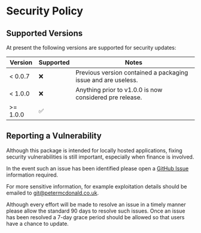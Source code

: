 Security Policy
=====================================

Supported Versions
-------------------------------------

At present the following versions are supported for security updates:


| Version  | Supported          | Notes                                                         |
|----------|--------------------|---------------------------------------------------------------|
| < 0.0.7  | :x:                | Previous version contained a packaging issue and are useless. |
| < 1.0.0  | :x:                | Anything prior to v1.0.0 is now considered pre release.       |
| >= 1.0.0 | :white_check_mark: |                                                               |

Reporting a Vulnerability
-------------------------------------

Although this package is intended for locally hosted applications, fixing
security vulnerabilities is still important, especially when finance is
involved.

In the event such an issue has been identified please open a
[GitHub Issue](https://github.com/petermcd/monzo-api/issues>)
information required.

For more sensitive information, for example exploitation details should be
emailed to git@petermcdonald.co.uk.

Although every effort will be made to resolve an issue in a timely manner
please allow the standard 90 days to resolve such issues. Once an issue
has been resolved a 7-day grace period should be allowed so that
users have a chance to update.
